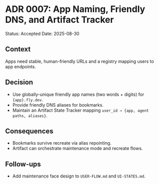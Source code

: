 # ADR 0007: App Naming, Friendly DNS, and Artifact Tracker

Status: Accepted Date: 2025-08-30

## Context

Apps need stable, human-friendly URLs and a registry mapping users to app
endpoints.

## Decision

- Use globally-unique friendly app names (two words + digits) for
  `{app}.fly.dev`.
- Provide friendly DNS aliases for bookmarks.
- Maintain an Artifact State Tracker mapping
  `user_id → {app, agent paths, aliases}`.

## Consequences

- Bookmarks survive recreate via alias repointing.
- Artifact can orchestrate maintenance mode and recreate flows.

## Follow-ups

- Add maintenance face design to `USER-FLOW.md` and `UI-STATES.md`.
